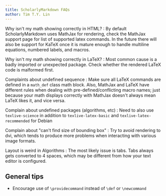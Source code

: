 ```yaml
---
title: ScholarlyMarkdown FAQs
author: Tim T.Y. Lin
---
```


Why isn't my math showing correctly in HTML?
:   By default ScholarlyMarkdown uses MathJax for rendering, check the MathJax support page for list of supported latex commands. In the future there will also be support for KaTeX once it is mature enough to handle multiline equations, numbered labels, and macros.

Why isn't my math showing correctly in LaTeX?
:   Most common cause is a badly imported or unexpected package. Check whether the rendered LaTeX code is malformed first.

Complaints about undefined sequence
:   Make sure all LaTeX commands are defined in a `math_def` class math block. Also, MathJax and LaTeX have different rules when dealing with pre-defined/conflicting macro names; just because your math displays correctly with MathJax doesn't always mean LaTeX likes it, and vice versa.

Complain about undefined packages (algorithms, etc)
:   Need to also use `texlive-science` in addition to `texlive-latex-basic` and `texlive-latex-recommended` for Debian

Complain about "can't find size of bounding box"
:   Try to avoid rendering to dvi, which tends to produce more problems when interacting with various image formats.

Layout is weird in Algorithms
:   The most likely issue is tabs. Tabs always gets converted to 4 spaces, which may be different from how your text editor is configured.

## General tips

- Encourage use of `\providecommand` instead of `\def` or `\newcommand`

